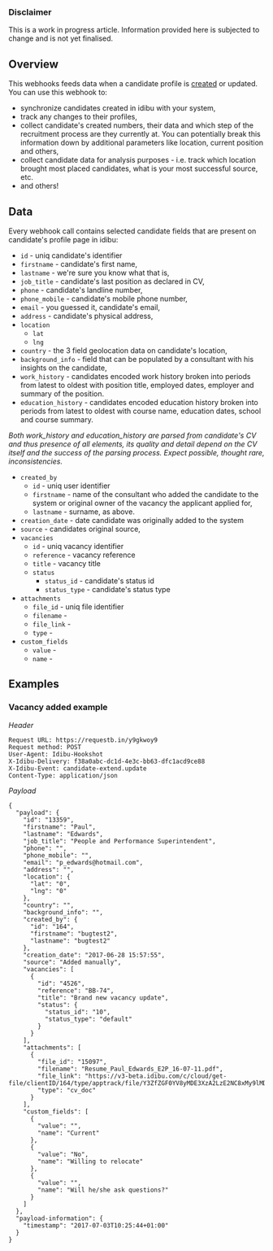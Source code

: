 ### Disclaimer

This is a work in progress article. Information provided here is subjected to change and is not yet finalised.

## Overview

This webhooks feeds data when a candidate profile is [created](http://v3-docs.idibu.com/article/289-uploading-candidates-article) or updated. You can use this webhook to:

- synchronize candidates created in idibu with your system,
- track any changes to their profiles,
- collect candidate's created numbers, their data and which step of the recruitment process are they currently at. You can potentially break this information down by additional parameters like location, current position and others,
- collect candidate data for analysis purposes - i.e. track which location brought most placed candidates, what is your most successful source, etc.
- and others!

## Data

Every webhook call contains selected candidate fields that are present on candidate's profile page in idibu:

- `id` - uniq candidate's identifier
- `firstname` - candidate's first name,
- `lastname` - we're sure you know what that is,
- `job_title` - candidate's last position as declared in CV,
- `phone` - candidate's landline number,
- `phone_mobile` - candidate's mobile phone number,
- `email` - you guessed it, candidate's email,
- `address` - candidate's physical address,
- `location`
  - `lat`
  - `lng`
- `country` - the 3 field geolocation data on candidate's location,
- `background_info` - field that can be populated by a consultant with his insights on the candidate,
- `work_history` - candidates encoded work history broken into periods from latest to oldest with position title, employed dates, employer and summary of the position.
- `education_history` - candidates encoded education history broken into periods from latest to oldest with course name, education dates, school and course summary.

*Both work_history and education_history are parsed from candidate's CV and thus presence of all elements, its quality and detail depend on the CV itself and the success of the parsing process. Expect possible, thought rare, inconsistencies.*

- `created_by`
  - `id` - uniq user identifier
  - `firstname` - name of the consultant who added the candidate to the system or original owner of the vacancy the applicant applied for,
  - `lastname` - surname, as above.
- `creation_date` - date candidate was originally added to the system
- `source` - candidates original source,
- `vacancies`
  - `id` - uniq vacancy identifier
  - `reference` - vacancy reference
  - `title` - vacancy title
  - `status` 
    - `status_id` - candidate's status id
    - `status_type` - candidate's status type
- `attachments`
  - `file_id` - uniq file identifier
  - `filename` - 
  - `file_link` - 
  - `type` -
- `custom_fields`
  - `value` - 
  - `name` - 

## Examples

### Vacancy added example

*Header*

```
Request URL: https://requestb.in/y9gkwoy9
Request method: POST
User-Agent: Idibu-Hookshot
X-Idibu-Delivery: f38a0abc-dc1d-4e3c-bb63-dfc1acd9ce88
X-Idibu-Event: candidate-extend.update
Content-Type: application/json
```

*Payload*
```
{
  "payload": {
    "id": "13359",
    "firstname": "Paul",
    "lastname": "Edwards",
    "job_title": "People and Performance Superintendent",
    "phone": "",
    "phone_mobile": "",
    "email": "p_edwards@hotmail.com",
    "address": "",
    "location": {
      "lat": "0",
      "lng": "0"
    },
    "country": "",
    "background_info": "",
    "created_by": {
      "id": "164",
      "firstname": "bugtest2",
      "lastname": "bugtest2"
    },
    "creation_date": "2017-06-28 15:57:55",
    "source": "Added manually",
    "vacancies": [
      {
        "id": "4526",
        "reference": "BB-74",
        "title": "Brand new vacancy update",
        "status": {
          "status_id": "10",
          "status_type": "default"
        }
      }
    ],
    "attachments": [
      {
        "file_id": "15097",
        "filename": "Resume_Paul_Edwards_E2P_16-07-11.pdf",
        "file_link": "https://v3-beta.idibu.com/c/cloud/get-file/clientID/164/type/apptrack/file/Y3ZfZGF0YV8yMDE3XzA2LzE2NC8xMy9lMDMzMjM3ZDQwZjI5YTAwYzljMzhiNTc0MmUzZGVlZC5wZGY=/id/15097",
        "type": "cv_doc"
      }
    ],
    "custom_fields": [
      {
        "value": "",
        "name": "Current"
      },
      {
        "value": "No",
        "name": "Willing to relocate"
      },
      {
        "value": "",
        "name": "Will he/she ask questions?"
      }
    ]
  },
  "payload-information": {
    "timestamp": "2017-07-03T10:25:44+01:00"
  }
}
```


